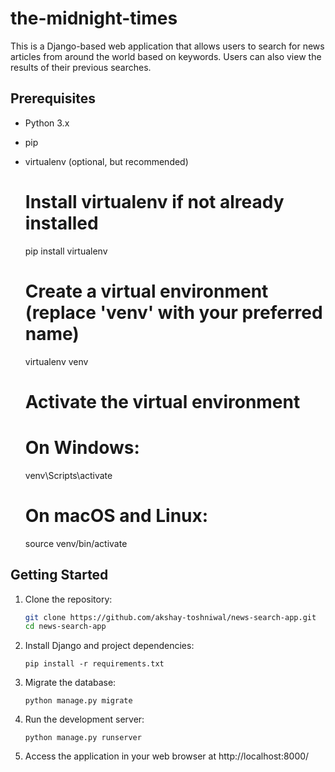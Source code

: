 # the-midnight-times

This is a Django-based web application that allows users to search for news articles from around the world based on keywords. Users can also view the results of their previous searches.

## Prerequisites

- Python 3.x
- pip
- virtualenv (optional, but recommended)

  # Install virtualenv if not already installed

  pip install virtualenv

  # Create a virtual environment (replace 'venv' with your preferred name)

  virtualenv venv

  # Activate the virtual environment

  # On Windows:

  venv\Scripts\activate

  # On macOS and Linux:

  source venv/bin/activate

## Getting Started

1. Clone the repository:

   ```bash
   git clone https://github.com/akshay-toshniwal/news-search-app.git
   cd news-search-app
   ```

2. Install Django and project dependencies:

   ```
   pip install -r requirements.txt
   ```

3. Migrate the database:

   ```
   python manage.py migrate
   ```

4. Run the development server:

   ```
   python manage.py runserver
   ```

5. Access the application in your web browser at http://localhost:8000/
